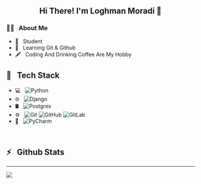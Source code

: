 
<h2 align="center">Hi There! I'm Loghman Moradi 👋</h2>
<p align="center">

<h3>👨‍💻 &nbsp; About Me</h3>

- 🤔 &nbsp; Student
- 🌱 &nbsp; Learning Git & Github
- 🖋️ &nbsp; Coding And Drinking Coffee Are My Hobby 

<h2>🔧 &nbsp; Tech Stack</h2>

- 💻 &nbsp;
![Python](https://img.shields.io/badge/python-3670A0?style=for-the-badge&logo=python&logoColor=ffdd54)
- 🌐 &nbsp;
![Django](https://img.shields.io/badge/django-%23092E20.svg?style=for-the-badge&logo=django&logoColor=white)
- 🛢️ &nbsp;
![Postgres](https://img.shields.io/badge/postgres-%23316192.svg?style=for-the-badge&logo=postgresql&logoColor=white)
- ⚙️ &nbsp;
![Git](https://img.shields.io/badge/git-%23F05033.svg?style=for-the-badge&logo=git&logoColor=white)
![GitHub](https://img.shields.io/badge/github-%23121011.svg?style=for-the-badge&logo=github&logoColor=white)
![GitLab](https://img.shields.io/badge/gitlab-%23181717.svg?style=for-the-badge&logo=gitlab&logoColor=white)
- 🔧 &nbsp;
![PyCharm](https://img.shields.io/badge/pycharm-143?style=for-the-badge&logo=pycharm&logoColor=black&color=black&labelColor=green)

<br/>

<h2>⚡ &nbsp; Github Stats</h2>

_____

<a hred="">
  <img src="https://github-readme-stats.vercel.app/api?username=Loghman-Moradi&show_icons=true&theme=radical"/>
  <img scr="https://github-readme-stats.vercel.app/api/top-langs/?username=Loghman-Moradi"/>
<a/>




























